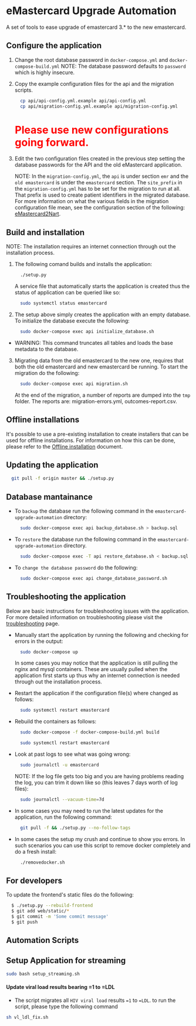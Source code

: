 # eMastercard Upgrade Automation

A set of tools to ease upgrade of emastercard 3.* to the new emastercard.

## Configure the application

1. Change the root database password in `docker-compose.yml` and `docker-compose-build.yml`
   NOTE: The database password defaults to `password` which is highly insecure.

2. Copy the example configuration files for the api and the migration scripts.

    ```bash
      cp api/api-config.yml.example api/api-config.yml
      cp api/migration-config.yml.example api/migration-config.yml
    ```
    <h1 style="color:red;">Please use new configurations going forward.</h1>

3. Edit the two configuration files created in the previous step setting the database
   passwords for the API and the old eMastercard application.

   NOTE: In the `migration-config.yml`, the `api` is under section `emr` and the `old
   emastercard` is under the `emastercard` section. The `site_prefix` in the
   `migration-config.yml` has to be set for the migration to run at all. That prefix
   is used to create patient identifiers in the migrated database. For more information
   on what the various fields in the migration configuration file mean, see the configuration
   section of the following: [eMastercard2Nart](https://github.com/HISMalawi/eMastercard2Nart/blob/master/README.md).

## Build and installation

NOTE: The installation requires an internet connection through out the installation process.

1. The following comand builds and installs the application:

    ```bash
      ./setup.py
    ```
   A service file that automatically starts the application is created thus the status of
   application can be queried like so:

    ```bash
      sudo systemctl status emastercard
    ```

2. The setup above simply creates the application with an empty database. To initialize
   the database execute the following:

    ```bash
      sudo docker-compose exec api initialize_database.sh
    ```

  - WARNING: This command truncates all tables and loads the base metadata to the database.

3. Migrating data from the old emastercard to the new one, requires that both the old emastercard
   and new emastercard be running. To start the migration do the following:

    ```bash
      sudo docker-compose exec api migration.sh
    ```

   At the end of the migration, a number of reports are dumped into the `tmp` folder.
   The reports are: migration-errors.yml, outcomes-report.csv.

## Offline installations

It's possible to use a pre-existing installation to create installers that can be used
for offline installations. For information on how this can be done, please refer to the
[Offline installation](docs/offline-installation.md) document.

## Updating the application

  ```bash
    git pull -f origin master && ./setup.py
  ```

## Database mantainance

- To `backup` the database run the following command in the `emastercard-upgrade-automation`
  directory:

    ```bash
      sudo docker-compose exec api backup_database.sh > backup.sql
    ```

- To `restore` the database run the following command in the `emastercard-upgrade-automation`
  directory. 

    ```bash
      sudo docker-compose exec -T api restore_database.sh < backup.sql
    ```

- To `change the database password` do the following:

    ```bash
      sudo docker-compose exec api change_database_password.sh
    ```

## Troubleshooting the application

Below are basic instructions for troubleshooting issues with the application.
For more detailed information on troubleshooting please visit the
[troubleshooting](docs/troubleshooting.md) page.

- Manually start the application by running the following and checking for errors in the
  output:

  ```bash
    sudo docker-compose up
  ```

  In some cases you may notice that the application is still pulling the nginx and mysql
  containers. These are usually pulled when the application first starts up thus why
  an internet connection is needed through out the installation process.

- Restart the application if the configuration file(s) where changed as follows:

  ```bash
    sudo systemctl restart emastercard
  ```

- Rebuild the containers as follows:

  ```bash
    sudo docker-compose -f docker-compose-build.yml build

    sudo systemctl restart emastercard
  ```

- Look at past logs to see what was going wrong:

  ```bash
    sudo journalctl -u emastercard
  ```

  NOTE: If the log file gets too big and you are having problems reading the log, you can trim
  it down like so (this leaves 7 days worth of log files):

  ```bash
    sudo journalctl --vacuum-time=7d
  ```

- In some cases you may need to run the latest updates for the application, run the following
  command:

  ```bash
    git pull -f && ./setup.py --no-follow-tags
  ```
- In some cases the setup my crush and continue to show you errors. In such scenarios you can use
  this script to remove docker completely and do a fresh install:

  ```bash
    ./removedocker.sh
  ```

## For developers

To update the frontend's static files do the following:

  ```bash
    $ ./setup.py --rebuild-frontend
    $ git add web/static/*
    $ git commit -m 'Some commit message'
    $ git push
  ```

## Automation Scripts

## Setup Application for streaming

```bash
sudo bash setup_streaming.sh
```

#### Update viral load results bearing =1 to =LDL
- The script migrates all `HIV viral load` results `=1` to `=LDL`. to run the script, please type the following command

```bash
sh vl_ldl_fix.sh
```
